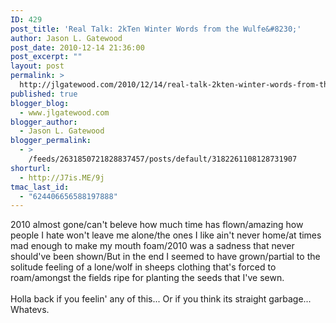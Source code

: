 ```yaml
---
ID: 429
post_title: 'Real Talk: 2kTen Winter Words from the Wulfe&#8230;'
author: Jason L. Gatewood
post_date: 2010-12-14 21:36:00
post_excerpt: ""
layout: post
permalink: >
  http://jlgatewood.com/2010/12/14/real-talk-2kten-winter-words-from-the-wulfe/
published: true
blogger_blog:
  - www.jlgatewood.com
blogger_author:
  - Jason L. Gatewood
blogger_permalink:
  - >
    /feeds/2631850721828837457/posts/default/3182261108128731907
shorturl:
  - http://J7is.ME/9j
tmac_last_id:
  - "624406656588197888"
---
```

2010 almost gone/can't beleve how much time has flown/amazing how people I hate won't leave me alone/the ones I like ain't never home/at times mad enough to make my mouth foam/2010 was a sadness that never should've been shown/But in the end I seemed to have grown/partial to the solitude feeling of a lone/wolf in sheeps clothing that's forced to roam/amongst the fields ripe for planting the seeds that I've sewn.<br /><br />Holla back if you feelin' any of this... Or if you think its straight garbage... Whatevs.